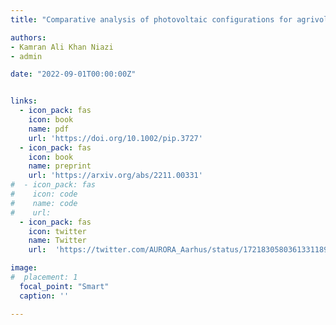 ```yaml
---
title: "Comparative analysis of photovoltaic configurations for agrivoltaic systems in Europe"

authors:
- Kamran Ali Khan Niazi
- admin

date: "2022-09-01T00:00:00Z"


links:
  - icon_pack: fas
    icon: book
    name: pdf
    url: 'https://doi.org/10.1002/pip.3727'
  - icon_pack: fas
    icon: book
    name: preprint
    url: 'https://arxiv.org/abs/2211.00331'
#  - icon_pack: fas
#    icon: code
#    name: code
#    url:
  - icon_pack: fas
    icon: twitter
    name: Twitter
    url:  'https://twitter.com/AURORA_Aarhus/status/1721830580361331189'

image:
#  placement: 1  
  focal_point: "Smart"
  caption: ''

---
```



